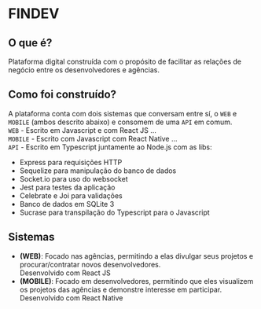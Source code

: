 # FINDEV

## O que é?
Plataforma digital construída com o propósito de facilitar as relações de negócio entre os desenvolvedores e agências.

## Como foi construído?
A plataforma conta com dois sistemas que conversam entre sí, o `WEB` e `MOBILE` (ambos descrito abaixo) e consomem de uma `API` em comum.  
`WEB` - Escrito em Javascript e com React JS ...  
`MOBILE` - Escrito com Javascript com React Native ...  
`API` - Escrito em Typescript juntamente ao Node.js com as libs:
- Express para requisições HTTP
- Sequelize para manipulação do banco de dados
- Socket.io para uso do websocket
- Jest para testes da aplicação
- Celebrate e Joi para validações
- Banco de dados em SQLite 3
- Sucrase para transpilação do Typescript para o Javascript

## Sistemas
- **(WEB)**: Focado nas agências, permitindo a elas divulgar seus projetos e procurar/contratar novos desenvolvedores.  
   Desenvolvido com React JS
- **(MOBILE)**: Focado em desenvolvedores, permitindo que eles visualizem os projetos das agências e demonstre interesse em participar.  
   Desenvolvido com React Native